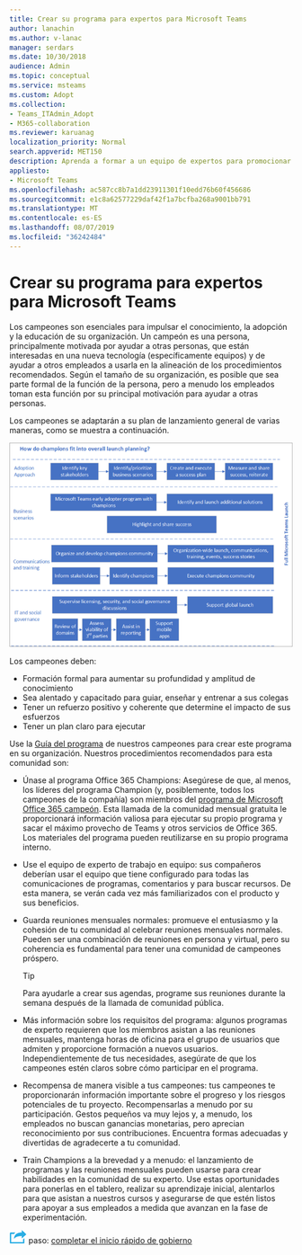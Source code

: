 ```yaml
---
title: Crear su programa para expertos para Microsoft Teams
author: lanachin
ms.author: v-lanac
manager: serdars
ms.date: 10/30/2018
audience: Admin
ms.topic: conceptual
ms.service: msteams
ms.custom: Adopt
ms.collection:
- Teams_ITAdmin_Adopt
- M365-collaboration
ms.reviewer: karuanag
localization_priority: Normal
search.appverid: MET150
description: Aprenda a formar a un equipo de expertos para promocionar la adopción de equipos.
appliesto:
- Microsoft Teams
ms.openlocfilehash: ac587cc8b7a1dd23911301f10edd76b60f456686
ms.sourcegitcommit: e1c8a62577229daf42f1a7bcfba268a9001bb791
ms.translationtype: MT
ms.contentlocale: es-ES
ms.lasthandoff: 08/07/2019
ms.locfileid: "36242484"
---
```

# <a name="create-your-champions-program-for-microsoft-teams"></a>Crear su programa para expertos para Microsoft Teams

Los campeones son esenciales para impulsar el conocimiento, la adopción y la educación de su organización. Un campeón es una persona, principalmente motivada por ayudar a otras personas, que están interesadas en una nueva tecnología (específicamente equipos) y de ayudar a otros empleados a usarla en la alineación de los procedimientos recomendados. Según el tamaño de su organización, es posible que sea parte formal de la función de la persona, pero a menudo los empleados toman esta función por su principal motivación para ayudar a otras personas.

Los campeones se adaptarán a su plan de lanzamiento general de varias maneras, como se muestra a continuación.

![Ilustración de los campeones iniciar planificación](media/teams-adoption-champions.png)

Los campeones deben:

- Formación formal para aumentar su profundidad y amplitud de conocimiento
- Sea alentado y capacitado para guiar, enseñar y entrenar a sus colegas
- Tener un refuerzo positivo y coherente que determine el impacto de sus esfuerzos
- Tener un plan claro para ejecutar

Use la [Guía del programa](https://go.microsoft.com/fwlink/?linkid=854665) de nuestros campeones para crear este programa en su organización. Nuestros procedimientos recomendados para esta comunidad son:

- Únase al programa Office 365 Champions: Asegúrese de que, al menos, los líderes del programa Champion (y, posiblemente, todos los campeones de la compañía) son miembros del [programa de Microsoft Office 365 campeón](https://aka.ms/O365Champions). Esta llamada de la comunidad mensual gratuita le proporcionará información valiosa para ejecutar su propio programa y sacar el máximo provecho de Teams y otros servicios de Office 365. Los materiales del programa pueden reutilizarse en su propio programa interno.

- Use el equipo de experto de trabajo en equipo: sus compañeros deberían usar el equipo que tiene configurado para todas las comunicaciones de programas, comentarios y para buscar recursos.  De esta manera, se verán cada vez más familiarizados con el producto y sus beneficios.

- Guarda reuniones mensuales normales: promueve el entusiasmo y la cohesión de tu comunidad al celebrar reuniones mensuales normales. Pueden ser una combinación de reuniones en persona y virtual, pero su coherencia es fundamental para tener una comunidad de campeones próspero.

    > [!TIP]
    > Para ayudarle a crear sus agendas, programe sus reuniones durante la semana después de la llamada de comunidad pública. 

- Más información sobre los requisitos del programa: algunos programas de experto requieren que los miembros asistan a las reuniones mensuales, mantenga horas de oficina para el grupo de usuarios que admiten y proporcione formación a nuevos usuarios. Independientemente de tus necesidades, asegúrate de que los campeones estén claros sobre cómo participar en el programa.

- Recompensa de manera visible a tus campeones: tus campeones te proporcionarán información importante sobre el progreso y los riesgos potenciales de tu proyecto. Recompensarlas a menudo por su participación. Gestos pequeños va muy lejos y, a menudo, los empleados no buscan ganancias monetarias, pero aprecian reconocimiento por sus contribuciones. Encuentra formas adecuadas y divertidas de agradecerte a tu comunidad. 

- Train Champions a la brevedad y a menudo: el lanzamiento de programas y las reuniones mensuales pueden usarse para crear habilidades en la comunidad de su experto. Use estas oportunidades para ponerlas en el tablero, realizar su aprendizaje inicial, alentarlos para que asistan a nuestros cursos y asegurarse de que estén listos para apoyar a sus empleados a medida que avanzan en la fase de experimentación.  

![Un icono que representa el siguiente](media/teams-adoption-next-icon.png) paso: [completar el inicio rápido de gobierno](teams-adoption-governance-quick-start.md)

